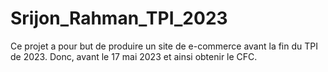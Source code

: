# Srijon_Rahman_TPI_2023
Ce projet a pour but de produire un site de e-commerce avant la fin du TPI de 2023. Donc, avant le 17 mai 2023 et ainsi obtenir le CFC.
